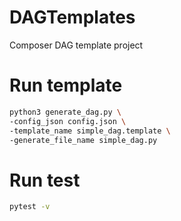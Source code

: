 # DAGTemplates
Composer DAG template project

# Run template

```sh
python3 generate_dag.py \
-config_json config.json \
-template_name simple_dag.template \
-generate_file_name simple_dag.py

```

# Run test

```sh
pytest -v
```